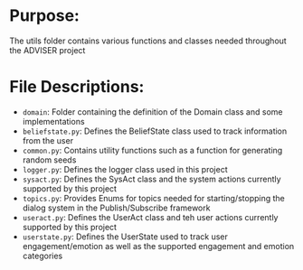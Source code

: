 # Purpose:
The utils folder contains various functions and classes needed throughout the ADVISER project

# File Descriptions:
* `domain`: Folder containing the definition of the Domain class and some implementations
* `beliefstate.py`: Defines the BeliefState class used to track information from the user
* `common.py`: Contains utility functions such as a function for generating random seeds
* `logger.py`: Defines the logger class used in this project
* `sysact.py`: Defines the SysAct class and the system actions currently supported by this project
* `topics.py`: Provides Enums for topics needed for starting/stopping the dialog system in the Publish/Subscribe framework
* `useract.py`: Defines the UserAct class and teh user actions currently supported by this project
* `userstate.py`: Defines the UserState used to track user engagement/emotion as well as the supported engagement and emotion categories
